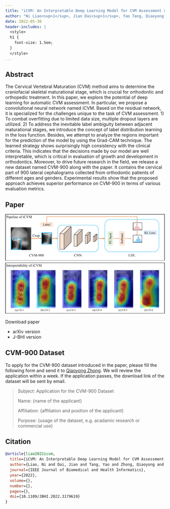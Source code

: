 ```yaml
---
title: "iCVM: An Interpretable Deep Learning Model for CVM Assessment under Label Uncertainty"
author: "Ni Liao<sup>1</sup>, Jian Dai<sup>1</sup>, Yao Tang, Qiaoyong Zhong<sup>*</sup> and Shuixue Mo"
date: 2022-05-30
header-includes: |
  <style>
  h1 {
    font-size: 1.5em;
  }
  </style>
...
```


## Abstract

The Cervical Vertebral Maturation (CVM) method aims to determine the craniofacial skeletal maturational stage, which is crucial for orthodontic and orthopedic treatment. In this paper, we explore the potential of deep learning for automatic CVM assessment. In particular, we propose a convolutional neural network named iCVM. Based on the residual network, it is specialized for the challenges unique to the task of CVM assessment. 1) To combat overfitting due to limited data size, multiple dropout layers are utilized. 2) To address the inevitable label ambiguity between adjacent maturational stages, we introduce the concept of label distribution learning in the loss function. Besides, we attempt to analyze the regions important for the prediction of the model by using the Grad-CAM technique. The learned strategy shows surprisingly high consistency with the clinical criteria. This indicates that the decisions made by our model are well interpretable, which is critical in evaluation of growth and development in orthodontics. Moreover, to drive future research in the field, we release a new dataset named CVM-900 along with the paper. It contains the cervical part of 900 lateral cephalograms collected from orthodontic patients of different ages and genders. Experimental results show that the proposed approach achieves superior performance on CVM-900 in terms of various evaluation metrics.

## Paper

![](iCVM_abstract.png)

Download paper

- arXiv version
- J-BHI version

## CVM-900 Dataset

To apply for the CVM-900 dataset introduced in the paper, please fill the following form and send it to [Qiaoyong Zhong](mailto:zhongqiaoyong@hikvision.com). We will review the application within a week. If the application passes, the download link of the dataset will be sent by email.

> Subject: Application for the CVM-900 Dataset
>
> Name: {name of the applicant}
>
> Affiliation: {affiliation and position of the applicant}
>
> Purpose: {usage of the dataset, e.g. acadamic research or commercial use}

## Citation

```BibTeX
@article{liao2022icvm,
  title={iCVM: An Interpretable Deep Learning Model for CVM Assessment under Label Uncertainty},
  author={Liao, Ni and Dai, Jian and Tang, Yao and Zhong, Qiaoyong and Mo, Shuixue},
  journal={IEEE Journal of Biomedical and Health Informatics},
  year={2022},
  volume={},
  number={},
  pages={},
  doi={10.1109/JBHI.2022.3179619}
}
```